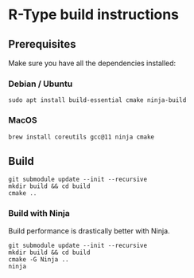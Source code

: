 # R-Type build instructions

## Prerequisites
Make sure you have all the dependencies installed:

### Debian / Ubuntu
```console
sudo apt install build-essential cmake ninja-build
```

### MacOS
```console
brew install coreutils gcc@11 ninja cmake
```

## Build
```console
git submodule update --init --recursive
mkdir build && cd build
cmake ..
```

### Build with Ninja
Build performance is drastically better with Ninja.
```console
git submodule update --init --recursive
mkdir build && cd build
cmake -G Ninja ..
ninja
```
